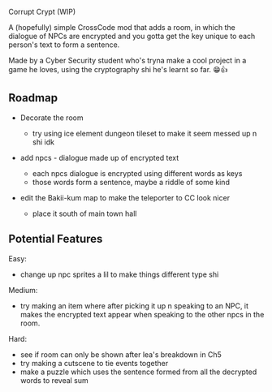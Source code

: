
Corrupt Crypt (WIP)

A (hopefully) simple CrossCode mod that adds a room, in which the dialogue of NPCs are encrypted and you gotta get the key unique to each person's text to form a sentence.

Made by a Cyber Security student who's tryna make a cool project in a game he loves, using the cryptography shi he's learnt so far. 😁👍


## Roadmap

- Decorate the room

    - try using ice element dungeon tileset to make it seem messed up n shi idk

- add npcs - dialogue made up of encrypted text

    - each npcs dialogue is encrypted using different words as keys
    - those words form a sentence, maybe a riddle of some kind

- edit the Bakii-kum map to make the teleporter to CC look nicer

    - place it south of main town hall

## Potential Features

Easy:

- change up npc sprites a lil to make things different type shi

Medium:

- try making an item where after picking it up n speaking to an NPC, it makes the encrypted text appear when speaking to the other npcs in the room.

Hard:

- see if room can only be shown after lea's breakdown in Ch5
- try making a cutscene to tie events together
- make a puzzle which uses the sentence formed from all the decrypted words to reveal sum
